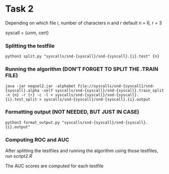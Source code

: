 
# Task 2
Depending on which file i, number of characters n and r
default n = 6, r = 3

syscall = {unm, cert}

### Splitting the testfile

```python3 split.py "syscalls/snd-{syscall}/snd-{syscall}.{i}.test" {n}```

### Running the algorithm (DON'T FORGET TO SPLIT THE .TRAIN FILE)

```java -jar negsel2.jar -alphabet file://syscalls/snd-{syscall}/snd-{syscall}.alpha -self syscalls/snd-{syscall}/snd-{syscall}.train_split -n {n} -r {r} -c -l < syscalls/snd-{syscall}/snd-{syscall}.{i}.test_split > syscalls/snd-{syscall}/snd-{syscall}.{i}.output```


### Formatting output (NOT NEEDED, BUT JUST IN CASE)

```python3 format_output.py "syscalls/snd-{syscall}/snd-{syscall}.{i}.output"```

### Computing ROC and AUC
After splitting the testfiles and running the algorithm using those testfiles, run _script2.R_ 

The AUC scores are computed for each testfile


